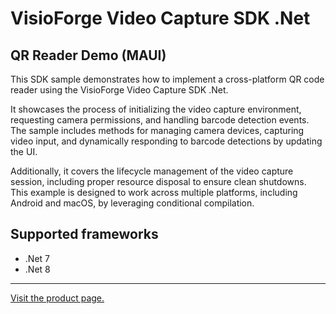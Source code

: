 ﻿# VisioForge Video Capture SDK .Net

## QR Reader Demo (MAUI)

This SDK sample demonstrates how to implement a cross-platform QR code reader using the VisioForge Video Capture SDK .Net.

It showcases the process of initializing the video capture environment, requesting camera permissions, and handling barcode detection events. The sample includes methods for managing camera devices, capturing video input, and dynamically responding to barcode detections by updating the UI.

Additionally, it covers the lifecycle management of the video capture session, including proper resource disposal to ensure clean shutdowns. This example is designed to work across multiple platforms, including Android and macOS, by leveraging conditional compilation.

## Supported frameworks

* .Net 7
* .Net 8

---

[Visit the product page.](https://www.visioforge.com/video-capture-sdk-net)

